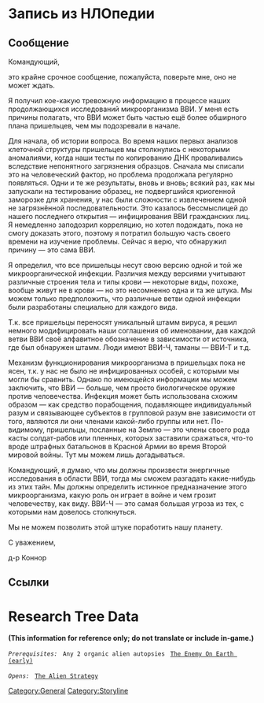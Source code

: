 # Запись из НЛОпедии

## Сообщение

Командующий,

это крайне срочное сообщение, пожалуйста, поверьте мне, оно не может
ждать.

Я получил кое-какую тревожную информацию в процессе наших продолжающихся
исследований микроорганизма ВВИ. У меня есть причины полагать, что ВВИ
может быть частью ещё более обширного плана пришельцев, чем мы
подозревали в начале.

Для начала, об истории вопроса. Во время наших первых анализов клеточной
структуры пришельцев мы столкнулись с некоторыми аномалиями, когда наши
тесты по копированию ДНК проваливались вследствие непонятного
загрязнения образцов. Сначала мы списали это на человеческий фактор, но
проблема продолжала регулярно появляться. Одни и те же результаты, вновь
и вновь; всякий раз, как мы запускали на тестирование образец, не
подвергшийся криогенной заморозке для хранения, у нас были сложности с
извлечением одной не загрязнённой последовательности. Это казалось
бессмыслицей до нашего последнего открытия — инфицирования ВВИ
гражданских лиц. Я немедленно заподозрил корреляцию, но хотел подождать,
пока не смогу доказать этого, поэтому я потратил большую часть своего
времени на изучение проблемы. Сейчас я верю, что обнаружил причину — это
сама ВВИ.

Я определил, что все пришельцы несут свою версию одной и той же
микроорганической инфекции. Различия между версиями учитывают различные
строения тела и типы крови — некоторые виды, похоже, вообще живут не в
крови — но это несомненно одна и та же штука. Мы можем только
предположить, что различные ветви одной инфекции были разработаны
специально для каждого вида.

Т.к. все пришельцы переносят уникальный штамм вируса, я решил немного
модифицировать наши соглашения об именовании, дав каждой ветви ВВИ своё
алфавитное обозначение в зависимости от источника, где был обнаружен
штамм. Люди имеют ВВИ-Ч, таманы — ВВИ-Т и т.д.

Механизм функционирования микроорганизма в пришельцах пока не ясен, т.к.
у нас не было не инфицированных особей, с которыми мы могли бы сравнить.
Однако по имеющейся информации мы можем заключить, что ВВИ — больше, чем
просто биологическое оружие против человечества. Инфекция может быть
использована схожим образом — как средство порабощения, подавляющее
индивидуальный разум и связывающее субъектов в групповой разум вне
зависимости от того, являются ли они членами какой-либо группы или нет.
По-видимому, пришельцы, посланные на Землю — это члены своего рода касты
солдат-рабов или пленных, которых заставили сражаться, что-то вроде
штрафных батальонов в Красной Армии во время Второй мировой войны. Тут
мы можем лишь догадываться.

Командующий, я думаю, что мы должны произвести энергичные исследования в
области ВВИ, тогда мы сможем разгадать какие-нибудь из этих тайн. Мы
должны определить истинное предназначение этого микроорганизма, какую
роль он играет в войне и чем грозит человечеству, как виду. ВВИ-Ч — это
самая большая угроза из тех, с которыми нам довелось столкнуться.

Мы не можем позволить этой штуке поработить нашу планету.

С уважением,

д-р Коннор

## Ссылки

# Research Tree Data

**(This information for reference only; do not translate or include
in-game.)**

*`Prerequisites:`*
` Any 2 organic alien autopsies`
` `[`The Enemy On Earth (early)`](Aliens/The_Enemy_On_Earth_(early) "wikilink")

*`Opens:`*
` `[`The Alien Strategy`](Research/The_Alien_Strategy "wikilink")

[Category:General](Category:General "wikilink")
[Category:Storyline](Category:Storyline "wikilink")